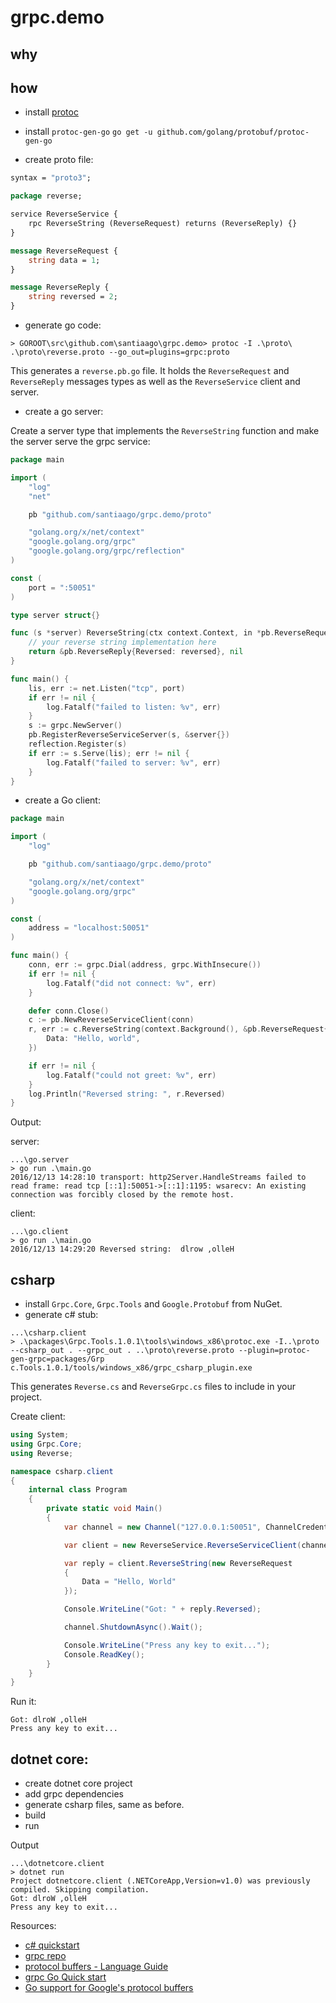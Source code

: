 # grpc.demo

## why

## how

* install [protoc](https://github.com/google/protobuf/releases/tag/v3.0.0)
* install `protoc-gen-go`
    `go get -u github.com/golang/protobuf/protoc-gen-go`

* create proto file:

~~~proto
syntax = "proto3";

package reverse;

service ReverseService {
    rpc ReverseString (ReverseRequest) returns (ReverseReply) {}
}

message ReverseRequest {
    string data = 1;
}

message ReverseReply {
    string reversed = 2;
}
~~~

* generate go code:

~~~
> GOROOT\src\github.com\santiaago\grpc.demo> protoc -I .\proto\ .\proto\reverse.proto --go_out=plugins=grpc:proto
~~~

This generates a `reverse.pb.go` file. It holds the `ReverseRequest` and `ReverseReply` messages types as well as the `ReverseService` client and server.

* create a go server:

Create a server type that implements the `ReverseString` function and make the server serve the grpc service:

~~~go
package main

import (
	"log"
	"net"

	pb "github.com/santiaago/grpc.demo/proto"

	"golang.org/x/net/context"
	"google.golang.org/grpc"
	"google.golang.org/grpc/reflection"
)

const (
	port = ":50051"
)

type server struct{}

func (s *server) ReverseString(ctx context.Context, in *pb.ReverseRequest) (*pb.ReverseReply, error) {
	// your reverse string implementation here
	return &pb.ReverseReply{Reversed: reversed}, nil
}

func main() {
	lis, err := net.Listen("tcp", port)
	if err != nil {
		log.Fatalf("failed to listen: %v", err)
	}
	s := grpc.NewServer()
	pb.RegisterReverseServiceServer(s, &server{})
	reflection.Register(s)
	if err := s.Serve(lis); err != nil {
		log.Fatalf("failed to server: %v", err)
	}
}
~~~

* create a Go client:

~~~go
package main

import (
	"log"

	pb "github.com/santiaago/grpc.demo/proto"

	"golang.org/x/net/context"
	"google.golang.org/grpc"
)

const (
	address = "localhost:50051"
)

func main() {
	conn, err := grpc.Dial(address, grpc.WithInsecure())
	if err != nil {
		log.Fatalf("did not connect: %v", err)
	}

	defer conn.Close()
	c := pb.NewReverseServiceClient(conn)
	r, err := c.ReverseString(context.Background(), &pb.ReverseRequest{
		Data: "Hello, world",
	})

	if err != nil {
		log.Fatalf("could not greet: %v", err)
	}
	log.Println("Reversed string: ", r.Reversed)
}
~~~

Output:

server:
~~~
...\go.server
> go run .\main.go
2016/12/13 14:28:10 transport: http2Server.HandleStreams failed to read frame: read tcp [::1]:50051->[::1]:1195: wsarecv: An existing connection was forcibly closed by the remote host.
~~~

client:
~~~
...\go.client
> go run .\main.go
2016/12/13 14:29:20 Reversed string:  dlrow ,olleH
~~~

## csharp

* install `Grpc.Core`, `Grpc.Tools` and `Google.Protobuf` from NuGet.
* generate c# stub:

~~~
...\csharp.client
> .\packages\Grpc.Tools.1.0.1\tools\windows_x86\protoc.exe -I..\proto --csharp_out . --grpc_out . ..\proto\reverse.proto --plugin=protoc-gen-grpc=packages/Grp
c.Tools.1.0.1/tools/windows_x86/grpc_csharp_plugin.exe
~~~

This generates `Reverse.cs` and `ReverseGrpc.cs` files to include in your project.

Create client:

~~~cs
using System;
using Grpc.Core;
using Reverse;

namespace csharp.client
{
    internal class Program
    {
        private static void Main()
        {
            var channel = new Channel("127.0.0.1:50051", ChannelCredentials.Insecure);

            var client = new ReverseService.ReverseServiceClient(channel);

            var reply = client.ReverseString(new ReverseRequest
            {
                Data = "Hello, World"
            });

            Console.WriteLine("Got: " + reply.Reversed);

            channel.ShutdownAsync().Wait();

            Console.WriteLine("Press any key to exit...");
            Console.ReadKey();
        }
    }
}
~~~

Run it:

~~~
Got: dlroW ,olleH
Press any key to exit...
~~~

## dotnet core:

* create dotnet core project
* add grpc dependencies
* generate csharp files, same as before.
* build
* run

Output

~~~
...\dotnetcore.client
> dotnet run
Project dotnetcore.client (.NETCoreApp,Version=v1.0) was previously compiled. Skipping compilation.
Got: dlroW ,olleH
Press any key to exit...
~~~

Resources:

* [c# quickstart](http://www.grpc.io/docs/quickstart/csharp.html)
* [grpc repo](https://github.com/grpc/grpc)
* [protocol buffers - Language Guide](https://developers.google.com/protocol-buffers/docs/proto)
* [grpc Go Quick start](http://www.grpc.io/docs/quickstart/go.html)
* [Go support for Google's protocol buffers](https://github.com/golang/protobuf)

